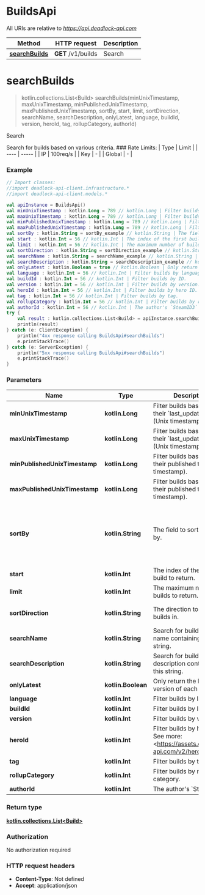 # BuildsApi

All URIs are relative to *https://api.deadlock-api.com*

Method | HTTP request | Description
------------- | ------------- | -------------
[**searchBuilds**](BuildsApi.md#searchBuilds) | **GET** /v1/builds | Search


<a id="searchBuilds"></a>
# **searchBuilds**
> kotlin.collections.List&lt;Build&gt; searchBuilds(minUnixTimestamp, maxUnixTimestamp, minPublishedUnixTimestamp, maxPublishedUnixTimestamp, sortBy, start, limit, sortDirection, searchName, searchDescription, onlyLatest, language, buildId, version, heroId, tag, rollupCategory, authorId)

Search

 Search for builds based on various criteria.  ### Rate Limits: | Type | Limit | | ---- | ----- | | IP | 100req/s | | Key | - | | Global | - |     

### Example
```kotlin
// Import classes:
//import deadlock-api-client.infrastructure.*
//import deadlock-api-client.models.*

val apiInstance = BuildsApi()
val minUnixTimestamp : kotlin.Long = 789 // kotlin.Long | Filter builds based on their `last_updated` time (Unix timestamp).
val maxUnixTimestamp : kotlin.Long = 789 // kotlin.Long | Filter builds based on their `last_updated` time (Unix timestamp).
val minPublishedUnixTimestamp : kotlin.Long = 789 // kotlin.Long | Filter builds based on their published time (Unix timestamp).
val maxPublishedUnixTimestamp : kotlin.Long = 789 // kotlin.Long | Filter builds based on their published time (Unix timestamp).
val sortBy : kotlin.String = sortBy_example // kotlin.String | The field to sort the builds by.
val start : kotlin.Int = 56 // kotlin.Int | The index of the first build to return.
val limit : kotlin.Int = 56 // kotlin.Int | The maximum number of builds to return.
val sortDirection : kotlin.String = sortDirection_example // kotlin.String | The direction to sort the builds in.
val searchName : kotlin.String = searchName_example // kotlin.String | Search for builds with a name containing this string.
val searchDescription : kotlin.String = searchDescription_example // kotlin.String | Search for builds with a description containing this string.
val onlyLatest : kotlin.Boolean = true // kotlin.Boolean | Only return the latest version of each build.
val language : kotlin.Int = 56 // kotlin.Int | Filter builds by language.
val buildId : kotlin.Int = 56 // kotlin.Int | Filter builds by ID.
val version : kotlin.Int = 56 // kotlin.Int | Filter builds by version.
val heroId : kotlin.Int = 56 // kotlin.Int | Filter builds by hero ID. See more: <https://assets.deadlock-api.com/v2/heroes>
val tag : kotlin.Int = 56 // kotlin.Int | Filter builds by tag.
val rollupCategory : kotlin.Int = 56 // kotlin.Int | Filter builds by rollup category.
val authorId : kotlin.Int = 56 // kotlin.Int | The author's `SteamID3`
try {
    val result : kotlin.collections.List<Build> = apiInstance.searchBuilds(minUnixTimestamp, maxUnixTimestamp, minPublishedUnixTimestamp, maxPublishedUnixTimestamp, sortBy, start, limit, sortDirection, searchName, searchDescription, onlyLatest, language, buildId, version, heroId, tag, rollupCategory, authorId)
    println(result)
} catch (e: ClientException) {
    println("4xx response calling BuildsApi#searchBuilds")
    e.printStackTrace()
} catch (e: ServerException) {
    println("5xx response calling BuildsApi#searchBuilds")
    e.printStackTrace()
}
```

### Parameters

Name | Type | Description  | Notes
------------- | ------------- | ------------- | -------------
 **minUnixTimestamp** | **kotlin.Long**| Filter builds based on their &#x60;last_updated&#x60; time (Unix timestamp). | [optional]
 **maxUnixTimestamp** | **kotlin.Long**| Filter builds based on their &#x60;last_updated&#x60; time (Unix timestamp). | [optional]
 **minPublishedUnixTimestamp** | **kotlin.Long**| Filter builds based on their published time (Unix timestamp). | [optional]
 **maxPublishedUnixTimestamp** | **kotlin.Long**| Filter builds based on their published time (Unix timestamp). | [optional]
 **sortBy** | **kotlin.String**| The field to sort the builds by. | [optional] [enum: weekly_favorites, favorites, ignores, reports, updated_at, published_at, version]
 **start** | **kotlin.Int**| The index of the first build to return. | [optional]
 **limit** | **kotlin.Int**| The maximum number of builds to return. | [optional] [default to 100]
 **sortDirection** | **kotlin.String**| The direction to sort the builds in. | [optional] [enum: desc, asc]
 **searchName** | **kotlin.String**| Search for builds with a name containing this string. | [optional]
 **searchDescription** | **kotlin.String**| Search for builds with a description containing this string. | [optional]
 **onlyLatest** | **kotlin.Boolean**| Only return the latest version of each build. | [optional]
 **language** | **kotlin.Int**| Filter builds by language. | [optional]
 **buildId** | **kotlin.Int**| Filter builds by ID. | [optional]
 **version** | **kotlin.Int**| Filter builds by version. | [optional]
 **heroId** | **kotlin.Int**| Filter builds by hero ID. See more: &lt;https://assets.deadlock-api.com/v2/heroes&gt; | [optional]
 **tag** | **kotlin.Int**| Filter builds by tag. | [optional]
 **rollupCategory** | **kotlin.Int**| Filter builds by rollup category. | [optional]
 **authorId** | **kotlin.Int**| The author&#39;s &#x60;SteamID3&#x60; | [optional]

### Return type

[**kotlin.collections.List&lt;Build&gt;**](Build.md)

### Authorization

No authorization required

### HTTP request headers

 - **Content-Type**: Not defined
 - **Accept**: application/json

